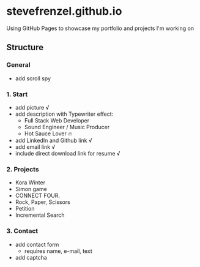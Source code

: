 # stevefrenzel.github.io
Using GitHub Pages to showcase my portfolio and projects I'm working on

## Structure

### General

- add scroll spy

### 1. Start

- add picture √
- add description with Typewriter effect:
  - Full Stack Web Developer
  - Sound Engineer / Music Producer
  - Hot Sauce Lover 🔥
- add LinkedIn and Github link √
- add email link √
- include direct download link for resume √

### 2. Projects

- Kora Winter
- Simon game
- CONNECT FOUR.
- Rock, Paper, Scissors
- Petition
- Incremental Search

### 3. Contact

- add contact form
  - requires name, e-mail, text
- add captcha